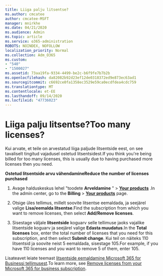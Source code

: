 ```yaml
---
title: Liiga palju litsentse?
ms.author: cmcatee
author: cmcatee-MSFT
manager: mnirkhe
ms.date: 04/21/2020
ms.audience: Admin
ms.topic: article
ms.service: o365-administration
ROBOTS: NOINDEX, NOFOLLOW
localization_priority: Normal
ms.collection: Adm_O365
ms.custom:
- "540"
- "1500027"
ms.assetid: 73aa19fa-9334-4499-be2c-b6f9fe7b7b2b
ms.openlocfilehash: da82082b92d23ef12de0318372ed9e873ec63ad1
ms.sourcegitcommit: c6692ce0fa1358ec3529e59ca0ecdfdea4cdc759
ms.translationtype: MT
ms.contentlocale: et-EE
ms.lasthandoff: 09/14/2020
ms.locfileid: "47736023"
---
```

# <a name="too-many-licenses"></a><span data-ttu-id="fbbff-102">Liiga palju litsentse?</span><span class="sxs-lookup"><span data-stu-id="fbbff-102">Too many licenses?</span></span>

<span data-ttu-id="fbbff-103">Kui arvate, et teile on arvestatud liiga paljude litsentside eest, on see tavaliselt tingitud vajadusel ostetud litsentsidest.</span><span class="sxs-lookup"><span data-stu-id="fbbff-103">If you think you're being billed for too many licenses, this is usually due to having purchased more licenses then you need.</span></span>
  
<span data-ttu-id="fbbff-104">**Ostetud litsentside arvu vähendamine**</span><span class="sxs-lookup"><span data-stu-id="fbbff-104">**Reduce the number of licenses purchased**</span></span>
  
1. <span data-ttu-id="fbbff-105">Avage halduskeskus lehel "toodete **Arveldamine** " \> **[Your products](https://go.microsoft.com/fwlink/p/?linkid=842054)** .</span><span class="sxs-lookup"><span data-stu-id="fbbff-105">In the admin center, go to the **Billing** \> **[Your products](https://go.microsoft.com/fwlink/p/?linkid=842054)** page.</span></span>

2. <span data-ttu-id="fbbff-106">Otsige üles tellimus, millelt soovite litsentse eemaldada, ja seejärel valige **Lisa/eemalda litsentse**.</span><span class="sxs-lookup"><span data-stu-id="fbbff-106">Find the subscription from which you want to remove licenses, then select **Add/Remove licenses**.</span></span>

3. <span data-ttu-id="fbbff-107">Sisestage väljale **litsentside** koguarv selle tellimuse jaoks vajalike litsentside koguarv ja seejärel valige **Edasta muudatus**.</span><span class="sxs-lookup"><span data-stu-id="fbbff-107">In the **Total licenses** box, enter the total number of licenses that you need for this subscription, and then select **Submit change**.</span></span> <span data-ttu-id="fbbff-108">Kui teil on näiteks 110 litsentsid ja soovite neist 5 eemaldada, sisestage 105.</span><span class="sxs-lookup"><span data-stu-id="fbbff-108">For example, if you have 110 licenses and you want to remove 5 of them, enter 105.</span></span>

<span data-ttu-id="fbbff-109">Lisateavet leiate teemast [litsentside eemaldamine Microsoft 365 for Businessi tellimusest](https://docs.microsoft.com/microsoft-365/commerce/licenses/buy-licenses).</span><span class="sxs-lookup"><span data-stu-id="fbbff-109">To learn more, see [Remove licenses from your Microsoft 365 for business subscription](https://docs.microsoft.com/microsoft-365/commerce/licenses/buy-licenses).</span></span>